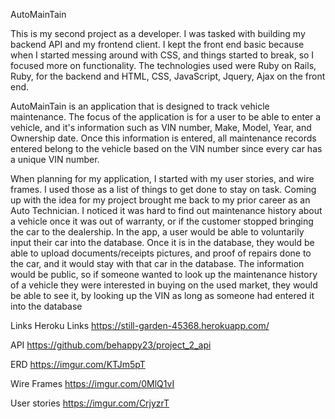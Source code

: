 AutoMainTain

This is my second project as a developer. I was tasked with building my backend API and my frontend client. I kept the front end basic because when I started messing around with CSS, and things started to break, so I focused more on functionality.
The technologies used were Ruby on Rails, Ruby, for the backend and HTML, CSS, JavaScript, Jquery, Ajax on the front end.

AutoMainTain is an application that is designed to track vehicle maintenance.
The focus of the application is for a user to be able to enter a vehicle, and
it's information such as VIN number, Make, Model, Year, and Ownership date.
Once this information is entered, all maintenance records entered belong to the vehicle based on the VIN number since every car has a unique VIN number.

When planning for my application, I started with my user stories, and wire frames. I used those as a list of things to get done to stay on task. Coming up with the idea for my project brought me back to my prior career as an Auto Technician.  I noticed it was hard to find out maintenance history about a vehicle once it was out of warranty, or if the customer stopped bringing the car to the dealership.  In the app, a user would be able to voluntarily input their car into the database. Once it is in the database, they would be able to upload documents/receipts pictures, and proof of repairs done to the car, and it would stay with that car in the database. The information would be public, so if someone wanted to look up the maintenance history of a vehicle they were interested in buying on the used market, they would be able to see it, by looking up the VIN as long as someone had entered it into the database

Links
Heroku Links
https://still-garden-45368.herokuapp.com/

API
https://github.com/behappy23/project_2_api

ERD
https://imgur.com/KTJm5pT

Wire Frames
https://imgur.com/0MlQ1vI

User stories
https://imgur.com/CrjyzrT
